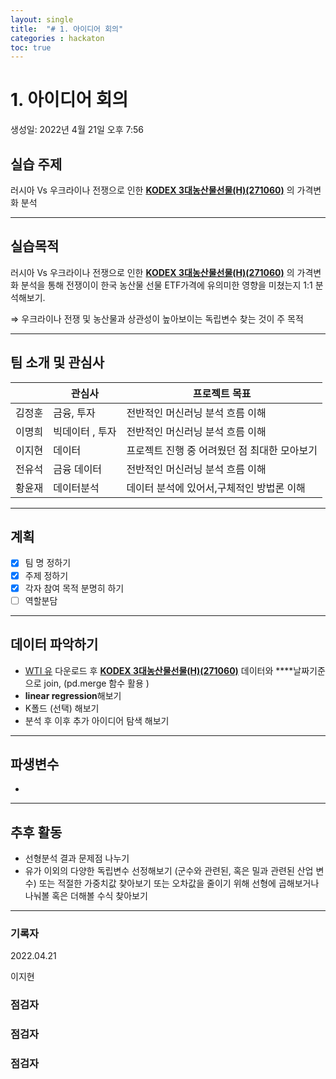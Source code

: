 ```yaml
---
layout: single
title:  "# 1. 아이디어 회의"
categories : hackaton
toc: true
---
```




# 1. 아이디어 회의

생성일: 2022년 4월 21일 오후 7:56

## 실습 주제

러시아 Vs 우크라이나 전쟁으로 인한 **[KODEX 3대농산물선물(H)(271060)](https://www.kodex.com/product_view.do?fId=2ETF84)** 의 가격변화 분석 

---

## 실습목적

러시아 Vs 우크라이나 전쟁으로 인한 **[KODEX 3대농산물선물(H)(271060)](https://www.kodex.com/product_view.do?fId=2ETF84)** 의 가격변화 분석을 통해 전쟁이이 한국 농산물 선물 ETF가격에 유의미한 영향을 미쳤는지  1:1 분석해보기. 

⇒ 우크라이나 전쟁 및 농산물과 상관성이 높아보이는 독립변수 찾는 것이 주 목적 

---

## 팀 소개 및 관심사

|  | 관심사  | 프로젝트 목표  |
| --- | --- | --- |
| 김정훈 | 금융, 투자  | 전반적인 머신러닝 분석 흐름 이해   |
| 이명희 | 빅데이터 , 투자  | 전반적인 머신러닝 분석 흐름 이해   |
| 이지현 | 데이터 | 프로젝트 진행 중 어려웠던 점 최대한 모아보기  |
| 전유석 | 금융 데이터  | 전반적인 머신러닝 분석 흐름 이해   |
| 황윤재  | 데이터분석 | 데이터 분석에 있어서,구체적인 방법론 이해  |

---

## 계획

- [x]  팀 명 정하기
- [x]  주제 정하기
- [x]  각자 참여 목적 분명히 하기
- [ ]  역할분담

---

## 데이터 파악하기

- [WTI 유](https://kr.investing.com/commodities/crude-oil) 다운로드 후  **[KODEX 3대농산물선물(H)(271060)](https://www.kodex.com/product_view.do?fId=2ETF84)**  데이터와 ****날짜기준으로 join, (pd.merge 함수 활용 )
- **linear regression**해보기
- K폴드 (선택) 해보기
- 분석 후 이후 추가 아이디어 탐색 해보기

---

## 파생변수

- 

---

## 추후 활동

- 선형분석 결과 문제점 나누기
- 유가 이외의 다양한 독립변수 선정해보기 (군수와 관련된, 혹은 밀과 관련된 산업 변수)  또는 
적절한 가중치값 찾아보기 또는 
오차값을 줄이기 위해 선형에  곱해보거나 나눠볼 혹은 더해볼 수식 찾아보기

---

### 기록자

2022.04.21

이지현

### 점검자

### 점검자

 

### 점검자
